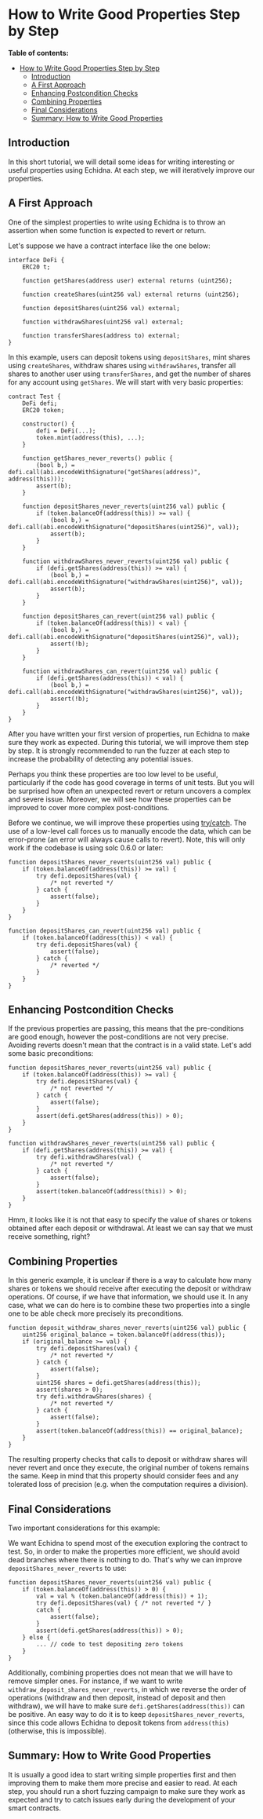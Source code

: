 # How to Write Good Properties Step by Step

**Table of contents:**

- [How to Write Good Properties Step by Step](#how-to-write-good-properties-step-by-step)
  - [Introduction](#introduction)
  - [A First Approach](#a-first-approach)
  - [Enhancing Postcondition Checks](#enhancing-postcondition-checks)
  - [Combining Properties](#combining-properties)
  - [Final Considerations](#final-considerations)
  - [Summary: How to Write Good Properties](#summary-how-to-write-good-properties)

## Introduction

In this short tutorial, we will detail some ideas for writing interesting or useful properties using Echidna. At each step, we will iteratively improve our properties.

## A First Approach

One of the simplest properties to write using Echidna is to throw an assertion when some function is expected to revert or return.

Let's suppose we have a contract interface like the one below:

```solidity
interface DeFi {
    ERC20 t;

    function getShares(address user) external returns (uint256);

    function createShares(uint256 val) external returns (uint256);

    function depositShares(uint256 val) external;

    function withdrawShares(uint256 val) external;

    function transferShares(address to) external;
}
```

In this example, users can deposit tokens using `depositShares`, mint shares using `createShares`, withdraw shares using `withdrawShares`, transfer all shares to another user using `transferShares`, and get the number of shares for any account using `getShares`. We will start with very basic properties:

```solidity
contract Test {
    DeFi defi;
    ERC20 token;

    constructor() {
        defi = DeFi(...);
        token.mint(address(this), ...);
    }

    function getShares_never_reverts() public {
        (bool b,) = defi.call(abi.encodeWithSignature("getShares(address)", address(this)));
        assert(b);
    }

    function depositShares_never_reverts(uint256 val) public {
        if (token.balanceOf(address(this)) >= val) {
            (bool b,) = defi.call(abi.encodeWithSignature("depositShares(uint256)", val));
            assert(b);
        }
    }

    function withdrawShares_never_reverts(uint256 val) public {
        if (defi.getShares(address(this)) >= val) {
            (bool b,) = defi.call(abi.encodeWithSignature("withdrawShares(uint256)", val));
            assert(b);
        }
    }

    function depositShares_can_revert(uint256 val) public {
        if (token.balanceOf(address(this)) < val) {
            (bool b,) = defi.call(abi.encodeWithSignature("depositShares(uint256)", val));
            assert(!b);
        }
    }

    function withdrawShares_can_revert(uint256 val) public {
        if (defi.getShares(address(this)) < val) {
            (bool b,) = defi.call(abi.encodeWithSignature("withdrawShares(uint256)", val));
            assert(!b);
        }
    }
}

```

After you have written your first version of properties, run Echidna to make sure they work as expected. During this tutorial, we will improve them step by step. It is strongly recommended to run the fuzzer at each step to increase the probability of detecting any potential issues.

Perhaps you think these properties are too low level to be useful, particularly if the code has good coverage in terms of unit tests.
But you will be surprised how often an unexpected revert or return uncovers a complex and severe issue. Moreover, we will see how these properties can be improved to cover more complex post-conditions.

Before we continue, we will improve these properties using [try/catch](https://docs.soliditylang.org/en/v0.6.0/control-structures.html#try-catch). The use of a low-level call forces us to manually encode the data, which can be error-prone (an error will always cause calls to revert). Note, this will only work if the codebase is using solc 0.6.0 or later:

```solidity
function depositShares_never_reverts(uint256 val) public {
    if (token.balanceOf(address(this)) >= val) {
        try defi.depositShares(val) {
            /* not reverted */
        } catch {
            assert(false);
        }
    }
}

function depositShares_can_revert(uint256 val) public {
    if (token.balanceOf(address(this)) < val) {
        try defi.depositShares(val) {
            assert(false);
        } catch {
            /* reverted */
        }
    }
}
```

## Enhancing Postcondition Checks

If the previous properties are passing, this means that the pre-conditions are good enough, however the post-conditions are not very precise.
Avoiding reverts doesn't mean that the contract is in a valid state. Let's add some basic preconditions:

```solidity
function depositShares_never_reverts(uint256 val) public {
    if (token.balanceOf(address(this)) >= val) {
        try defi.depositShares(val) {
            /* not reverted */
        } catch {
            assert(false);
        }
        assert(defi.getShares(address(this)) > 0);
    }
}

function withdrawShares_never_reverts(uint256 val) public {
    if (defi.getShares(address(this)) >= val) {
        try defi.withdrawShares(val) {
            /* not reverted */
        } catch {
            assert(false);
        }
        assert(token.balanceOf(address(this)) > 0);
    }
}
```

Hmm, it looks like it is not that easy to specify the value of shares or tokens obtained after each deposit or withdrawal. At least we can say that we must receive something, right?

## Combining Properties

In this generic example, it is unclear if there is a way to calculate how many shares or tokens we should receive after executing the deposit or withdraw operations. Of course, if we have that information, we should use it. In any case, what we can do here is to combine these two properties into a single one to be able check more precisely its preconditions.

```solidity
function deposit_withdraw_shares_never_reverts(uint256 val) public {
    uint256 original_balance = token.balanceOf(address(this));
    if (original_balance >= val) {
        try defi.depositShares(val) {
            /* not reverted */
        } catch {
            assert(false);
        }
        uint256 shares = defi.getShares(address(this));
        assert(shares > 0);
        try defi.withdrawShares(shares) {
            /* not reverted */
        } catch {
            assert(false);
        }
        assert(token.balanceOf(address(this)) == original_balance);
    }
}
```

The resulting property checks that calls to deposit or withdraw shares will never revert and once they execute, the original number of tokens remains the same. Keep in mind that this property should consider fees and any tolerated loss of precision (e.g. when the computation requires a division).

## Final Considerations

Two important considerations for this example:

We want Echidna to spend most of the execution exploring the contract to test. So, in order to make the properties more efficient, we should avoid dead branches where there is nothing to do. That's why we can improve `depositShares_never_reverts` to use:

```solidity
function depositShares_never_reverts(uint256 val) public {
    if (token.balanceOf(address(this)) > 0) {
        val = val % (token.balanceOf(address(this)) + 1);
        try defi.depositShares(val) { /* not reverted */ }
        catch {
            assert(false);
        }
        assert(defi.getShares(address(this)) > 0);
    } else {
        ... // code to test depositing zero tokens
    }
}
```

Additionally, combining properties does not mean that we will have to remove simpler ones. For instance, if we want to write `withdraw_deposit_shares_never_reverts`, in which we reverse the order of operations (withdraw and then deposit, instead of deposit and then withdraw), we will have to make sure `defi.getShares(address(this))` can be positive. An easy way to do it is to keep `depositShares_never_reverts`, since this code allows Echidna to deposit tokens from `address(this)` (otherwise, this is impossible).

## Summary: How to Write Good Properties

It is usually a good idea to start writing simple properties first and then improving them to make them more precise and easier to read. At each step, you should run a short fuzzing campaign to make sure they work as expected and try to catch issues early during the development of your smart contracts.
